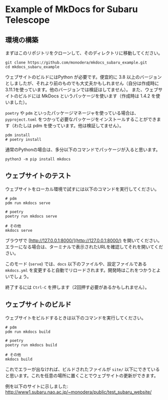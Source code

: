 # Example of MkDocs for Subaru Telescope

## 環境の構築

まずはこのリポジトリをクローンして、そのディレクトリに移動してください。

```
git clone https://github.com/monodera/mkdocs_subaru_example.git
cd mkdocs_subaru_example
```

ウェブサイトのビルドにはPython が必要です。便宜的に 3.8 以上のバージョンとしましたが、それより前のものでも大丈夫かもしれません（自分は作成時に3.11.1を使っています。他のバージョンでは検証はしてません）。
また、ウェブサイトのビルドには MkDocs というパッケージを使います（作成時は 1.4.2 を使いました）。

`poetry` や `pdm` といったパッケージマネージャを使っている場合は、`pyproject.toml` をつかって必要なパッケージをインストールすることができます（わたしは pdm を使っています。他は検証してません）。

```shell
pdm install
# poetry install
```

通常のPythonの場合は、多分以下のコマンドでパッケージが入ると思います。

```
python3 -m pip install mkdocs
```

## ウェブサイトのテスト

ウェブサイトをローカル環境で試すには以下のコマンドを実行してください。

```
# pdm
pdm run mkdocs serve

# poetry
poetry run mkdocs serve

# その他
mkdocs serve
```

ブラウザで [http://127.0.0.1:8000/](http://127.0.0.1:8000/) を開いてください。エラーになる場合は、ターミナルで表示されたURLを確認してそれを開いてください。

このモード (`serve`) では、`docs` 以下のファイルや、設定ファイルである `mkdocs.yml` を変更すると自動でリロードされます。開発時はこれをつかうとよいでしょう。

終了するには `Ctrl-C` を押します（2回押す必要があるかもしれません）。


## ウェブサイトのビルド

ウェブサイトをビルドするときは以下のコマンドを実行してください。

```
# pdm
pdm run mkdocs build

# poetry
poetry run mkdocs build

# その他
mkdocs build
```

これでエラーが出なければ、ビルドされたファイルが `site/` 以下にできていると思います。これを任意の場所に置くことでウェブサイトの更新ができます。

例を以下のサイトに示しました: http://www1.subaru.nao.ac.jp/~monodera/public/test_subaru_website/



